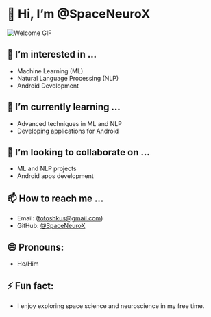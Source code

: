 # 👋 Hi, I’m @SpaceNeuroX
![Welcome GIF](https://media.giphy.com/media/ASd0Ukj0y3qMM/giphy.gif)

## 👀 I’m interested in ...
- Machine Learning (ML)
- Natural Language Processing (NLP)
- Android Development

## 🌱 I’m currently learning ...
- Advanced techniques in ML and NLP
- Developing applications for Android

## 💞️ I’m looking to collaborate on ...
- ML and NLP projects
- Android apps development

## 📫 How to reach me ...
- Email: (totoshkus@gmail.com)
- GitHub: [@SpaceNeuroX](https://github.com/SpaceNeuroX)

## 😄 Pronouns:
- He/Him

## ⚡ Fun fact:
- I enjoy exploring space science and neuroscience in my free time.

<!---
SpaceNeuroX/SpaceNeuroX is a ✨ special ✨ repository because its `README.md` (this file) appears on your GitHub profile.
You can click the Preview link to take a look at your changes.
--->
